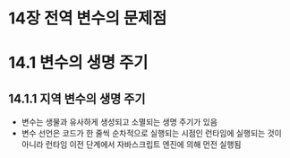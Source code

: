 # 14장 전역 변수의 문제점
# 14.1 변수의 생명 주기
## 14.1.1 지역 변수의 생명 주기
- 변수는 생물과 유사하게 생성되고 소멸되는 생명 주기가 있음
- 변수 선언은 코드가 한 줄씩 순차적으로 실행되는 시점인 런타임에 실행되는 것이 아니라 런타임 이전 단계에서 자바스크립트 엔진에 의해 먼전 실행됨